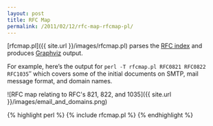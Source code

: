 ```yaml
---
layout: post
title: RFC Map
permalink: /2011/02/12/rfc-map-rfcmap-pl/
---
```


[rfcmap.pl]({{ site.url }}/images/rfcmap.pl) parses the [RFC index](ftp://ftp.rfc-editor.org/in-notes/rfc-ref.txt)
 and produces [Graphviz](http://www.graphviz.org/) output.

<!--excerpt-->

For example, here’s the output for `perl -T rfcmap.pl RFC0821 RFC0822 RFC1035`″
which covers some of the initial documents on SMTP, mail message format, and domain names.

![RFC map relating to RFC's 821, 822, and 1035]({{ site.url }}/images/email_and_domains.png)


{% highlight perl %}
{% include rfcmap.pl %}
{% endhighlight %}

